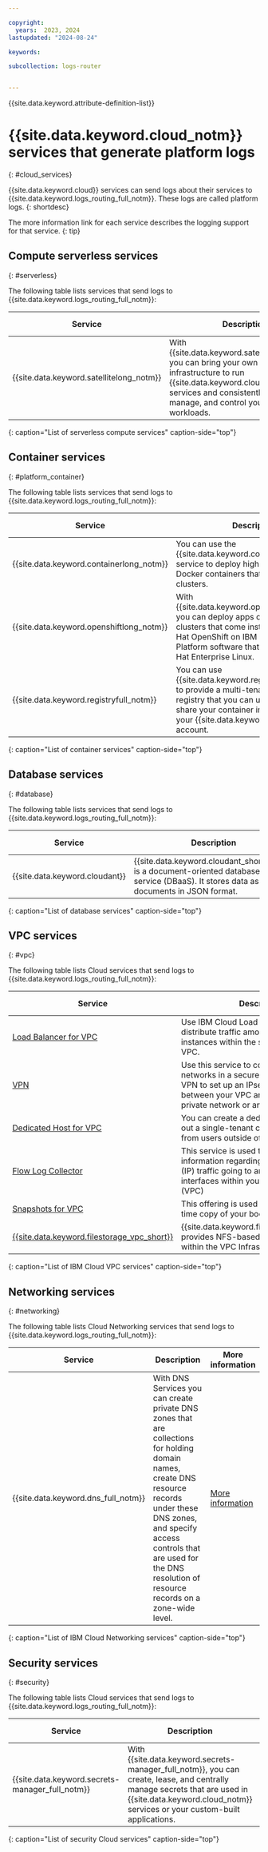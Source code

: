 ```yaml
---

copyright:
  years:  2023, 2024
lastupdated: "2024-08-24"

keywords:

subcollection: logs-router


---
```


{{site.data.keyword.attribute-definition-list}}


# {{site.data.keyword.cloud_notm}} services that generate platform logs
{: #cloud_services}

{{site.data.keyword.cloud}} services can send logs about their services to {{site.data.keyword.logs_routing_full_notm}}. These logs are called platform logs.
{: shortdesc}

The more information link for each service describes the logging support for that service.
{: tip}




## Compute serverless services
{: #serverless}

The following table lists services that send logs to {{site.data.keyword.logs_routing_full_notm}}:

| Service     | Description | More information |
|-------------|-------------|-------------------|
| {{site.data.keyword.satellitelong_notm}} | With {{site.data.keyword.satellitelong_notm}}, you can bring your own compute infrastructure to run {{site.data.keyword.cloud_notm}} services and consistently deploy, manage, and control your app workloads. | [More information](/docs/satellite?topic=satellite-health) |
{: caption="List of serverless compute services" caption-side="top"}


## Container services
{: #platform_container}

The following table lists services that send logs to {{site.data.keyword.logs_routing_full_notm}}:

| Service     | Description | More information |
|-------------|-------------|-------------------------------------------------------------------------|
| {{site.data.keyword.containerlong_notm}} | You can use the {{site.data.keyword.containerlong_notm}} service to deploy highly available apps in Docker containers that run in Kubernetes clusters. | [More information](/docs/containers?topic=containers-health) |
| {{site.data.keyword.openshiftlong_notm}} | With {{site.data.keyword.openshiftlong_notm}}, you can deploy apps on highly available clusters that come installed with the Red Hat OpenShift on IBM Cloud Container Platform software that is installed on Red Hat Enterprise Linux. | [More information](/docs/openshift?topic=openshift-health) |
| {{site.data.keyword.registryfull_notm}}  | You can use {{site.data.keyword.registrylong_notm}} to provide a multi-tenant private image registry that you can use to store and share your container images with users in your {{site.data.keyword.cloud_notm}} account. | [More information](/docs/Registry?topic=Registry-registry_logs) |
{: caption="List of container services" caption-side="top"}



## Database services
{: #database}

The following table lists services that send logs to {{site.data.keyword.logs_routing_full_notm}}:

| Service     | Description |  More information |
|-------------|-------------|--------------------------------------------------------------------------------------------|
| {{site.data.keyword.cloudant}} | {{site.data.keyword.cloudant_short_notm}} is a document-oriented database as a service (DBaaS). It stores data as documents in JSON format. | [More information](/docs/Cloudant?topic=Cloudant-log-analysis-integration) |
{: caption="List of database services" caption-side="top"}







## VPC services
{: #vpc}

The following table lists Cloud services that send logs to {{site.data.keyword.logs_routing_full_notm}}:


| Service          | Description | More information         |
|------------------|-------------|-------------------|
| [Load Balancer for VPC](/docs/vpc?topic=vpc-nlb-vs-elb) | Use IBM Cloud Load Balancer for VPC to distribute traffic among multiple server instances within the same region of your VPC. | [More information](/docs/vpc?topic=vpc-datapath-logging) |
| [VPN](/docs/vpc?topic=vpc-using-vpn) | Use this service to connect private networks in a secure fashion. You can use VPN to set up an IPsec site-to-site tunnel between your VPC and your on-premise private network or another VPC. | [More info](/docs/vpc?topic=vpc-using-log-analysis-to-view-vpn-logs) |
| [Dedicated Host for VPC](/docs/vpc?topic=vpc-creating-dedicated-hosts-instances) | You can create a dedicated host to carve out a single-tenant compute node, free from users outside of your organization.  | [More information](/docs/vpc?topic=vpc-logging#logging-dedicated-host) |
| [Flow Log Collector](/docs/vpc?topic=vpc-flow-logs)| This service is used to collect and store information regarding the Internet Protocol (IP) traffic going to and from network interfaces within your Virtual Private Cloud (VPC) |[More information](/docs/vpc?topic=vpc-logging#logging-flow-log-collector_msgs) |
| [Snapshots for VPC](/docs/vpc?topic=vpc-snapshots-vpc-about)| This offering is used to create a point-in-time copy of your boot or data volume. |[More information](/docs/vpc?topic=vpc-logging&interface=ui#logging-snapshots) |
| [{{site.data.keyword.filestorage_vpc_short}}](/docs/vpc?topic=vpc-file-storage-vpc-about)| {{site.data.keyword.filestorage_vpc_short}} provides NFS-based file storage services within the VPC Infrastructure. |[More information](/docs/vpc?topic=vpc-logging&interface=ui#logging-file-share-replication) |
{: caption="List of IBM Cloud VPC services" caption-side="top"}

## Networking services
{: #networking}

The following table lists Cloud Networking services that send logs to {{site.data.keyword.logs_routing_full_notm}}:


| Service          | Description | More information         |
|------------------|-------------|-------------------|
| {{site.data.keyword.dns_full_notm}} | With DNS Services you can create private DNS zones that are collections for holding domain names, create DNS resource records under these DNS zones, and specify access controls that are used for the DNS resolution of resource records on a zone-wide level.| [More information](/docs/dns-svcs?topic=dns-svcs-health-check-events) |
{: caption="List of IBM Cloud Networking services" caption-side="top"}



## Security services
{: #security}

The following table lists Cloud services that send logs to {{site.data.keyword.logs_routing_full_notm}}:


| Service     | Description | More information |
|-------------|-------------|-------------------------------------------------------------------------|
| {{site.data.keyword.secrets-manager_full_notm}} | With {{site.data.keyword.secrets-manager_full_notm}}, you can create, lease, and centrally manage secrets that are used in {{site.data.keyword.cloud_notm}} services or your custom-built applications. | [More information](/docs/secrets-manager?topic=secrets-manager-service-logs) |
{: caption="List of security Cloud services" caption-side="top"}
